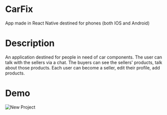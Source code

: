 # CarFix
App made in React Native destined for phones (both IOS and Android)
# Description
An application destined for people in need of car components. The user can talk with the sellers via a chat.
The buyers can see the sellers' products, talk about those products. 
Each user can become a seller, edit their profile, add products.
 
# Demo
![New Project](https://github.com/user-attachments/assets/9f410c3b-9ae1-47d6-b4e1-3a500e60fdcb)
